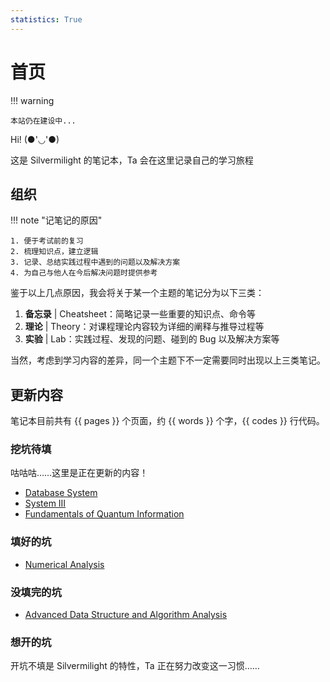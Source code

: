 ```yaml
---
statistics: True
---
```


# 首页

!!! warning

    本站仍在建设中...

Hi! (●'◡'●)

这是 Silvermilight 的笔记本，Ta 会在这里记录自己的学习旅程

## 组织

!!! note "记笔记的原因"

    1. 便于考试前的复习
    2. 梳理知识点，建立逻辑
    3. 记录、总结实践过程中遇到的问题以及解决方案
    4. 为自己与他人在今后解决问题时提供参考

鉴于以上几点原因，我会将关于某一个主题的笔记分为以下三类：

1. **备忘录** | Cheatsheet：简略记录一些重要的知识点、命令等
2. **理论**   |     Theory：对课程理论内容较为详细的阐释与推导过程等
3. **实验**   |        Lab：实践过程、发现的问题、碰到的 Bug 以及解决方案等

当然，考虑到学习内容的差异，同一个主题下不一定需要同时出现以上三类笔记。

## 更新内容

笔记本目前共有 {{ pages }} 个页面，约 {{ words }} 个字，{{ codes }} 行代码。

### 挖坑待填

咕咕咕……这里是正在更新的内容！

- [Database System](cs/DB/index.md)
- [System III](cs/system/zju_system_III/index.md)
- [Fundamentals of Quantum Information](math_phys/FQI/index.md)

### 填好的坑

- [Numerical Analysis](math_phys/numerical_analysis/index.md)

### 没填完的坑

- [Advanced Data Structure and Algorithm Analysis](cs/algorithm/ads/index.md)

### 想开的坑

开坑不填是 Silvermilight 的特性，Ta 正在努力改变这一习惯……
